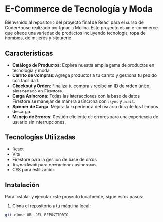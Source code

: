 # E-Commerce de Tecnología y Moda

Bienvenido al repositorio del proyecto final de React para el curso de CoderHouse realizado por Ignacio Molina. Este proyecto es un e-commerce que ofrece una variedad de productos incluyendo tecnología, ropa de hombres, de mujeres y bijouterie.

## Características

-   **Catálogo de Productos**: Explora nuestra amplia gama de productos en tecnología y moda.
-   **Carrito de Compras**: Agrega productos a tu carrito y gestiona tu pedido con facilidad.
-   **Checkout y Orden**: Finaliza tu compra y recibe un ID de orden único, almacenado en Firestore.
-   **Carga Asíncrona**: Todas las interacciones con la base de datos Firestore se manejan de manera asíncrona con `async` y `await`.
-   **Spinner de Carga**: Mejora la experiencia del usuario durante los tiempos de carga.
-   **Manejo de Errores**: Gestión eficiente de errores para una experiencia de usuario sin interrupciones.

## Tecnologías Utilizadas

-   React
-   Vite
-   Firestore para la gestión de base de datos
-   Async/Await para operaciones asíncronas
-   CSS para estilización

## Instalación

Para instalar y ejecutar este proyecto localmente, sigue estos pasos:

1. Clona el repositorio a tu máquina local:

```bash
git clone URL_DEL_REPOSITORIO
```

